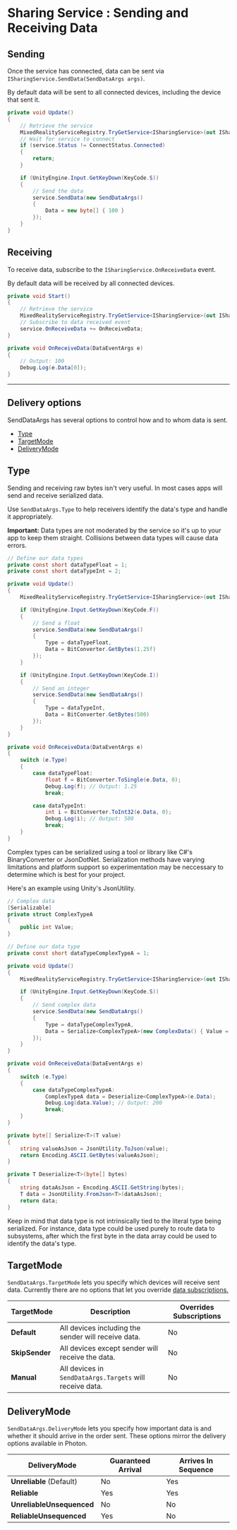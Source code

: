 # Sharing Service : Sending and Receiving Data

## Sending

Once the service has connected, data can be sent via `ISharingService.SendData(SendDataArgs args)`.

By default data will be sent to all connected devices, including the device that sent it.

```c#
private void Update()
{
    // Retrieve the service
    MixedRealityServiceRegistry.TryGetService<ISharingService>(out ISharingService service);
    // Wait for service to connect
    if (service.Status != ConnectStatus.Connected)
    {   
        return;
    }

    if (UnityEngine.Input.GetKeyDown(KeyCode.S))
    {
        // Send the data
        service.SendData(new SendDataArgs()
        {
            Data = new byte[] { 100 }
        });
    }
}
```

## Receiving

To receive data, subscribe to the `ISharingService.OnReceiveData` event.

By default data will be received by all connected devices.

```c#
private void Start()
{
    // Retrieve the service
    MixedRealityServiceRegistry.TryGetService<ISharingService>(out ISharingService service);
    // Subscribe to data received event
    service.OnReceiveData += OnReceiveData;
}

private void OnReceiveData(DataEventArgs e)
{
    // Output: 100
    Debug.Log(e.Data[0]);
}
```
___
## Delivery options

SendDataArgs has several options to control how and to whom data is sent.
- [Type](SharingServiceSendingAndReceiving.md#type)
- [TargetMode](SharingServiceSendingAndReceiving.md#targetmode)
- [DeliveryMode](SharingServiceSendingAndReceiving.md#deliverymode)

## Type

Sending and receiving raw bytes isn't very useful. In most cases apps will send and receive serialized data.

Use `SendDataArgs.Type` to help receivers identify the data's type and handle it appropriately.

**Important:** Data types are not moderated by the service so it's up to your app to keep them straight. Collisions between data types will cause data errors.
```c#
// Define our data types
private const short dataTypeFloat = 1;
private const short dataTypeInt = 2;

private void Update()
{
    MixedRealityServiceRegistry.TryGetService<ISharingService>(out ISharingService service);

    if (UnityEngine.Input.GetKeyDown(KeyCode.F))
    {
        // Send a float
        service.SendData(new SendDataArgs()
        {
            Type = dataTypeFloat,
            Data = BitConverter.GetBytes(1.25f)
        });
    }

    if (UnityEngine.Input.GetKeyDown(KeyCode.I))
    {
        // Send an integer
        service.SendData(new SendDataArgs()
        {
            Type = dataTypeInt,
            Data = BitConverter.GetBytes(500)
        });
    }
}

private void OnReceiveData(DataEventArgs e)
{
    switch (e.Type)
    {
        case dataTypeFloat:
            float f = BitConverter.ToSingle(e.Data, 0);
            Debug.Log(f); // Output: 1.25
            break;

        case dataTypeInt:
            int i = BitConverter.ToInt32(e.Data, 0);
            Debug.Log(i); // Output: 500
            break;
    }
}
```
Complex types can be serialized using a tool or library like C#'s BinaryConverter or JsonDotNet. Serialization methods have varying limitations and platform support so experimentation may be neccessary to determine which is best for your project.

Here's an example using Unity's JsonUtility.
```c#
// Complex data
[Serializable]
private struct ComplexTypeA
{
    public int Value;
}

// Define our data type
private const short dataTypeComplexTypeA = 1;

private void Update()
{
    MixedRealityServiceRegistry.TryGetService<ISharingService>(out ISharingService service);

    if (UnityEngine.Input.GetKeyDown(KeyCode.S))
    {
        // Send complex data
        service.SendData(new SendDataArgs()
        {
            Type = dataTypeComplexTypeA,
            Data = Serialize<ComplexTypeA>(new ComplexData() { Value = 200 });
        });
    }
}

private void OnReceiveData(DataEventArgs e)
{
    switch (e.Type)
    {
        case dataTypeComplexTypeA:
            ComplexTypeA data = Deserialize<ComplexTypeA>(e.Data);
            Debug.Log(data.Value); // Output: 200
            break;
    }
}

private byte[] Serialize<T>(T value)
{
    string valueAsJson = JsonUtility.ToJson(value);
    return Encoding.ASCII.GetBytes(valueAsJson);
}

private T Deserialize<T>(byte[] bytes)
{
    string dataAsJson = Encoding.ASCII.GetString(bytes);
    T data = JsonUtility.FromJson<T>(dataAsJson);
    return data;
}
```

Keep in mind that data type is not intrinsically tied to the literal type being serialized. For instance, data type could be used purely to route data to subsystems, after which the first byte in the data array could be used to identify the data's type.

## TargetMode

`SendDataArgs.TargetMode` lets you specify which devices will receive sent data. Currently there are no options that let you override [data subscriptions.](SharingServiceDataSubscriptions.md)

TargetMode | Description | Overrides Subscriptions
--- | --- | ---
**Default** | All devices including the sender will receive data. | No
**SkipSender** | All devices except sender will receive the data. | No
**Manual** | All devices in `SendDataArgs.Targets` will receive data. | No

## DeliveryMode

`SendDataArgs.DeliveryMode` lets you specify how important data is and whether it should arrive in the order sent. These options mirror the delivery options available in Photon.

DeliveryMode | Guaranteed Arrival | Arrives In Sequence
--- | --- | ---
**Unreliable** (Default) | No | Yes
**Reliable** | Yes | Yes
**UnreliableUnsequenced** | No | No
**ReliableUnsequenced** | Yes | No